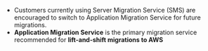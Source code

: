 - Customers currently using Server Migration Service (SMS) are encouraged to switch to Application Migration Service for future migrations.
- **Application Migration Service** is the primary migration service recommended for **lift-and-shift migrations to AWS**